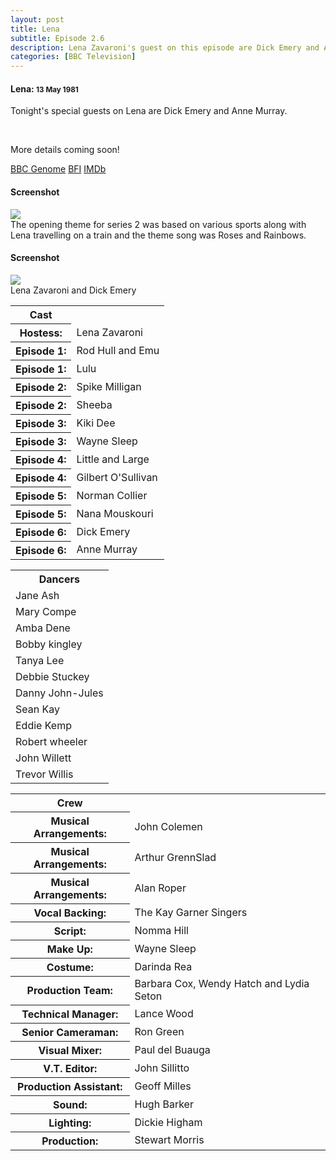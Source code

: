 ```yaml
---
layout: post
title: Lena
subtitle: Episode 2.6
description: Lena Zavaroni's guest on this episode are Dick Emery and Anne Murray. Click on link for details.
categories: [BBC Television]
---
```


<main class="Main-Default">
<article>
<div class="row">
<div class="col s12 m6 offset-m3">
<div class="card">
<div class="card-content flow-text">
<h4><i class="fa fa-television"></i> Lena: <small>13 May 1981</small></h4>
<p class="flow-text">Tonight's special guests on Lena are Dick Emery and Anne Murray.</p>
<br />
<p class="flow-text">More details coming soon!</p>
</div>
<div class="card-action flow-text">
<a href="http://genome.ch.bbc.co.uk/4cf490f6eff14a868c7431d6011b8ad2">BBC Genome</a>
<a href="https://www.bfi.org.uk/films-tv-people/4ce2b8438a2a3">BFI</a>
<a href="http://www.imdb.com/title/tt2430228">IMDb</a>
</div></div></div></div>

<div class="row">
<div class="col s12 m6 offset-m3">
<div class="card">
<div class="card-content flow-text">
<h4><i class="fa fa-image"></i> Screenshot</h4>
<div class="card-image">
<img class="responsive-img" src="/images/BBC/Lena-1981-05-13.png">
</div></div>
<div class="card-action flow-text">
The opening theme for series 2 was based on various sports along with Lena travelling on a train and the theme song was Roses and Rainbows.
</div></div></div></div>

<div class="row">
<div class="col s12 m6 offset-m3">
<div class="card">
<div class="card-content flow-text">
<h4><i class="fa fa-image"></i> Screenshot</h4>
<div class="card-image">
<img class="responsive-img" src="/images/BBC/screenshots-182451_36710808043_o.png">
</div></div>
<div class="card-action flow-text">
Lena Zavaroni and Dick Emery
</div></div></div></div>

<div class="row">
<div class="col s12 m6 offset-m3">
<div class="card">
<div class="card-content flow-text">
<table class="striped">
<tr><th>Cast</th> <th></th></tr>
<tr><th>Hostess:</th> <td>Lena Zavaroni</td></tr>
<tr><th>Episode 1:</th> <td>Rod Hull and Emu</td></tr>
<tr><th>Episode 1:</th> <td>Lulu</td></tr>
<tr><th>Episode 2:</th> <td>Spike Milligan</td></tr>
<tr><th>Episode 2:</th> <td>Sheeba</td></tr>
<tr><th>Episode 3:</th> <td>Kiki Dee</td></tr>
<tr><th>Episode 3:</th> <td>Wayne Sleep</td></tr>
<tr><th>Episode 4:</th> <td>Little and Large</td></tr>
<tr><th>Episode 4:</th> <td>Gilbert O'Sullivan</td></tr>
<tr><th>Episode 5:</th> <td>Norman Collier</td></tr>
<tr><th>Episode 5:</th> <td>Nana Mouskouri</td></tr>
<tr><th>Episode 6:</th> <td>Dick Emery</td></tr>
<tr><th>Episode 6:</th> <td>Anne Murray</td></tr>
</table>
</div></div></div></div>

<div class="row">
<div class="col s12 m6 offset-m3">
<div class="card">
<div class="card-content flow-text">
<table class="striped">
<tr><th>Dancers</th></tr>
<tr><td>Jane Ash</td></tr>
<tr><td>Mary Compe</td></tr>
<tr><td>Amba Dene</td></tr>
<tr><td>Bobby kingley</td></tr>
<tr><td>Tanya Lee</td></tr>
<tr><td>Debbie Stuckey</td></tr>
<tr><td>Danny John-Jules</td></tr>
<tr><td>Sean Kay</td></tr>
<tr><td>Eddie Kemp</td></tr>
<tr><td>Robert wheeler</td></tr>
<tr><td>John Willett</td></tr>
<tr><td>Trevor Willis</td></tr>
</table>
</div></div></div></div>

<div class="row">
<div class="col s12 m6 offset-m3">
<div class="card">
<div class="card-content flow-text">
<table class="striped">
<tr><th>Crew</th> <th></th></tr>
<tr><th>Musical Arrangements:</th> <td>John Colemen</td></tr>
<tr><th>Musical Arrangements:</th> <td>Arthur GrennSlad</td></tr>
<tr><th>Musical Arrangements:</th> <td>Alan Roper</td></tr>
<tr><th>Vocal Backing:</th> <td>The Kay Garner Singers</td></tr>
<tr><th>Script:</th> <td>Nomma Hill</td></tr>
<tr><th>Make Up:</th> <td>Wayne Sleep</td></tr>
<tr><th>Costume:</th> <td>Darinda Rea</td></tr>
<tr><th>Production Team:</th> <td>Barbara Cox, Wendy Hatch and Lydia Seton</td></tr>
<tr><th>Technical Manager:</th> <td>Lance Wood</td></tr>
<tr><th>Senior Cameraman:</th> <td>Ron Green</td></tr>
<tr><th>Visual Mixer:</th> <td>Paul del Buauga</td></tr>
<tr><th>V.T. Editor:</th> <td>John Sillitto</td></tr>
<tr><th>Production Assistant:</th> <td>Geoff Milles</td></tr>
<tr><th>Sound:</th> <td>Hugh Barker</td></tr>
<tr><th>Lighting:</th> <td>Dickie Higham</td></tr>
<tr><th>Production:</th> <td>Stewart Morris</td></tr>
</table>
</div></div></div></div>
</article>
</main>
<!-- Scripts -->
<script src="/https://code.jquery.com/jquery-2.1.1.min.js"></script>
<script src="/materialize/js/materialize.min.js"></script>
<script src="/materialize/js/init.js"></script>
</body>
</html>
